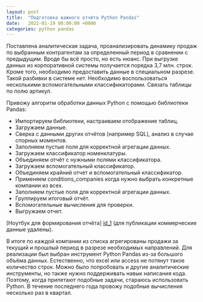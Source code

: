 ```yaml
---
layout: post
title:  "Подготовка важного отчёта Python Pandas"
date:   2022-01-19 00:00:00 +0000
categories: python pandas
---
```

[id_1]: https://github.com/NikLaz25/Different-tasks/blob/main/%D0%9E%D1%82%D1%87%D1%91%D1%82_Pandas%20.ipynb

Поставлена аналитическая задача, проанализировать динамику продаж по выбранным контрагентам за определенный период в сравнении с предыдущим. Вроде бы всё просто, но есть нюанс. При выгрузке данных из корпоративной системы получается порядка 3,7 млн. строк. Кроме того, необходимо предоставить данные в специальном разрезе. Такой разбивки в системе нет. Необходимо воспользоваться несколькими вспомогательными классификаторами. Связать таблицы по полю артикул.

Привожу алгоритм обработки данных Python  с помощью библиотеки Pandas:
* Импортируем библиотеки, настраиваем отображение таблиц.
* Загружаем данные.
* Сверка с данными других отчётов (например SQL), анализ в случае спорных моментов.
* Заполняем пустые поля для корректной агрегации данных.
* Загружаем классификатор номенклатуры.
* Объединяем отчёт с нужными полями классификатора.
* Загружаем вспомогательный классификатор.
* Объединяем крайний отчет и вспомогательный классификатор.
* Применяем conditions_companies когда нужно выбрать конкретные компании из всех.
* Заполняем пустые поля для корректной агрегации данных.
* Группируем итоговый отчёт.
* Вспомогательные вычисления для проверки.
* Выгружаем отчет.


[Ноутбук для формирования отчёта] [id_1] (для публикации коммерческие данные удалены).



В итоге по каждой компании из списка агрегированы продажи за текущий и прошлый период 
в разрезе необходимых направлений.
Для реализации был выбран инструмент Python Pandas из-за большого объёма данных. 
Естественно, что excel или access не потянут такое количество строк. 
Можно было попробовать и другие аналитические инструменты, но также нужно поддерживать навык 
написания кода. Поэтому, когда прилетают подобные задачи, стараюсь использовать Python. 
В течение последнего года провожу подобные вычисления несколько раз в квартал.




